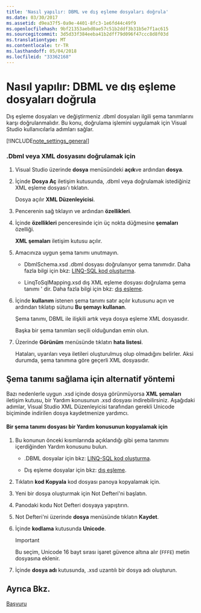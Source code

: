 ```yaml
---
title: 'Nasıl yapılır: DBML ve dış eşleme dosyaları doğrula'
ms.date: 03/30/2017
ms.assetid: d9ea37f5-0a9e-4401-8fc3-1e6fd44c49f9
ms.openlocfilehash: 9bf21353aebd0ae57c51b2ddf3b31b5e7f1ac615
ms.sourcegitcommit: 3d5d33f384eeba41b2dff79d096f47ccc8d8f03d
ms.translationtype: MT
ms.contentlocale: tr-TR
ms.lasthandoff: 05/04/2018
ms.locfileid: "33362168"
---
```

# <a name="how-to-validate-dbml-and-external-mapping-files"></a>Nasıl yapılır: DBML ve dış eşleme dosyaları doğrula
Dış eşleme dosyaları ve değiştirmeniz .dbml dosyaları ilgili şema tanımlarını karşı doğrulanmalıdır. Bu konu, doğrulama işlemini uygulamak için Visual Studio kullanıcılarla adımları sağlar.  
  
 [!INCLUDE[note_settings_general](../../../../../../includes/note-settings-general-md.md)]  
  
### <a name="to-validate-a-dbml-or-xml-file"></a>.Dbml veya XML dosyasını doğrulamak için  
  
1.  Visual Studio üzerinde **dosya** menüsündeki **açık**ve ardından **dosya**.  
  
2.  İçinde **Dosya Aç** iletişim kutusunda, .dbml veya doğrulamak istediğiniz XML eşleme dosyası'ı tıklatın.  
  
     Dosya açılır **XML Düzenleyicisi**.  
  
3.  Pencerenin sağ tıklayın ve ardından **özellikleri**.  
  
4.  İçinde **özellikleri** penceresinde için üç nokta düğmesine **şemaları** özelliği.  
  
     **XML şemaları** iletişim kutusu açılır.  
  
5.  Amacınıza uygun şema tanımı unutmayın.  
  
    -   DbmlSchema.xsd .dbml dosyası doğrulanıyor şema tanımıdır. Daha fazla bilgi için bkz: [LINQ-SQL kod oluşturma](../../../../../../docs/framework/data/adonet/sql/linq/code-generation-in-linq-to-sql.md).  
  
    -   LinqToSqlMapping.xsd dış XML eşleme dosyası doğrulama şema tanımı ' dir. Daha fazla bilgi için bkz: [dış eşleme](../../../../../../docs/framework/data/adonet/sql/linq/external-mapping.md).  
  
6.  İçinde **kullanım** istenen şema tanımı satır açılır kutusunu açın ve ardından tıklatıp sütunu **Bu şemayı kullanan**.  
  
     Şema tanımı, DBML ile ilişkili artık veya dosya eşleme XML dosyasıdır.  
  
     Başka bir şema tanımları seçili olduğundan emin olun.  
  
7.  Üzerinde **Görünüm** menüsünde tıklatın **hata listesi**.  
  
     Hataları, uyarıları veya iletileri oluşturulmuş olup olmadığını belirler. Aksi durumda, şema tanımına göre geçerli XML dosyasıdır.  
  
## <a name="alternate-method-for-supplying-schema-definition"></a>Şema tanımı sağlama için alternatif yöntemi  
 Bazı nedenlerle uygun .xsd içinde dosya görünmüyorsa **XML şemaları** iletişim kutusu, bir Yardım konusunun .xsd dosyası indirebilirsiniz. Aşağıdaki adımlar, Visual Studio XML Düzenleyicisi tarafından gerekli Unicode biçiminde indirilen dosya kaydetmenize yardımcı.  
  
#### <a name="to-copy-a-schema-definition-file-from-a-help-topic"></a>Bir şema tanımı dosyası bir Yardım konusunun kopyalamak için  
  
1.  Bu konunun önceki kısımlarında açıklandığı gibi şema tanımını içerdiğinden Yardım konusunu bulun.  
  
    -   .DBML dosyalar için bkz: [LINQ-SQL kod oluşturma](../../../../../../docs/framework/data/adonet/sql/linq/code-generation-in-linq-to-sql.md).  
  
    -   Dış eşleme dosyalar için bkz: [dış eşleme](../../../../../../docs/framework/data/adonet/sql/linq/external-mapping.md).  
  
2.  Tıklatın **kod Kopyala** kod dosyası panoya kopyalamak için.  
  
3.  Yeni bir dosya oluşturmak için Not Defteri'ni başlatın.  
  
4.  Panodaki kodu Not Defteri dosyaya yapıştırın.  
  
5.  Not Defteri'ni üzerinde **dosya** menüsünde tıklatın **Kaydet**.  
  
6.  İçinde **kodlama** kutusunda **Unicode**.  
  
    > [!IMPORTANT]
    >  Bu seçim, Unicode 16 bayt sırası işaret güvence altına alır (`FFFE`) metin dosyasına eklenir.  
  
7.  İçinde **dosya adı** kutusunda, .xsd uzantılı bir dosya adı oluşturun.  
  
## <a name="see-also"></a>Ayrıca Bkz.  
 [Başvuru](../../../../../../docs/framework/data/adonet/sql/linq/reference.md)
